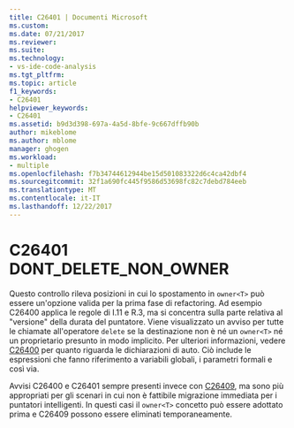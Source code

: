 ```yaml
---
title: C26401 | Documenti Microsoft
ms.custom: 
ms.date: 07/21/2017
ms.reviewer: 
ms.suite: 
ms.technology:
- vs-ide-code-analysis
ms.tgt_pltfrm: 
ms.topic: article
f1_keywords:
- C26401
helpviewer_keywords:
- C26401
ms.assetid: b9d3d398-697a-4a5d-8bfe-9c667dffb90b
author: mikeblome
ms.author: mblome
manager: ghogen
ms.workload:
- multiple
ms.openlocfilehash: f7b34744612944be15d501083322d6c4ca42dbf4
ms.sourcegitcommit: 32f1a690fc445f9586d53698fc82c7debd784eeb
ms.translationtype: MT
ms.contentlocale: it-IT
ms.lasthandoff: 12/22/2017
---
```

# <a name="c26401-dontdeletenonowner"></a>C26401 DONT_DELETE_NON_OWNER
Questo controllo rileva posizioni in cui lo spostamento in `owner<T>` può essere un'opzione valida per la prima fase di refactoring. Ad esempio C26400 applica le regole di I.11 e R.3, ma si concentra sulla parte relativa al "versione" della durata del puntatore. Viene visualizzato un avviso per tutte le chiamate all'operatore `delete` se la destinazione non è né un `owner<T>` né un proprietario presunto in modo implicito. Per ulteriori informazioni, vedere [C26400](c26400.md) per quanto riguarda le dichiarazioni di auto. Ciò include le espressioni che fanno riferimento a variabili globali, i parametri formali e così via. 


Avvisi C26400 e C26401 sempre presenti invece con [C26409](c26409.md), ma sono più appropriati per gli scenari in cui non è fattibile migrazione immediata per i puntatori intelligenti. In questi casi il `owner<T>` concetto può essere adottato prima e C26409 possono essere eliminati temporaneamente.
